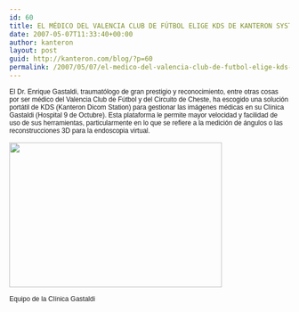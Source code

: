 ```yaml
---
id: 60
title: EL MÉDICO DEL VALENCIA CLUB DE FÚTBOL ELIGE KDS DE KANTERON SYSTEMS
date: 2007-05-07T11:33:40+00:00
author: kanteron
layout: post
guid: http://kanteron.com/blog/?p=60
permalink: /2007/05/07/el-medico-del-valencia-club-de-futbol-elige-kds-de-kanteron-systems/
---
```

<p style="font: normal normal normal 12px/normal Helvetica;margin: 0px">
  El Dr. Enrique Gastaldi, traumatólogo de gran prestigio y reconocimiento, entre otras cosas por ser médico del Valencia Club de Fútbol y del Circuito de Cheste, ha escogido una solución portátil de KDS (Kanteron Dicom Station) para gestionar las imágenes médicas en su Clínica Gastaldi (Hospital 9 de Octubre). Esta plataforma le permite mayor velocidad y facilidad de uso de sus herramientas, particularmente en lo que se refiere a la medición de ángulos o las reconstrucciones 3D para la endoscopia virtual.
</p>

<span style="font-family: Times, 'Times New Roman', Times, serif;font-size: medium;line-height: normal" class="Apple-style-span"><img src="http://www.clinicagastaldi.com/images/equipo_peq.jpg" border="0" height="260" width="382" /></span>

<p style="font: normal normal normal 12px/normal Helvetica;margin: 0px">
  Equipo de la Clínica Gastaldi
</p>